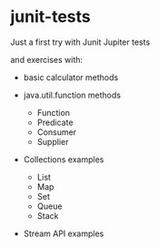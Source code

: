 # junit-tests

Just a first try with Junit Jupiter tests

and exercises with:

- basic calculator methods

- java.util.function methods
    - Function
    - Predicate
    - Consumer
    - Supplier

- Collections examples
    - List
    - Map
    - Set
    - Queue
    - Stack

- Stream API examples
